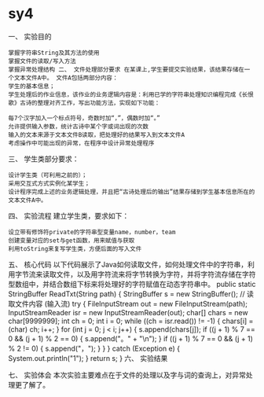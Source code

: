# sy4
一、 实验目的

    掌握字符串String及其方法的使用
    掌握文件的读取/写入方法
    掌握异常处理结构 二、 文件处理部分要求 在某课上,学生要提交实验结果，该结果存储在一个文本文件A中。 文件A包括两部分内容：
    学生的基本信息；
    学生处理后的作业信息，该作业的业务逻辑内容是：利用已学的字符串处理知识编程完成《长恨歌》古诗的整理对齐工作，写出功能方法，实现如下功能：

    每7个汉字加入一个标点符号，奇数时加“，”，偶数时加“。”
    允许提供输入参数，统计古诗中某个字或词出现的次数
    输入的文本来源于文本文件B读取，把处理好的结果写入到文本文件A
    考虑操作中可能出现的异常，在程序中设计异常处理程序

三、 学生类部分要求：

    设计学生类（可利用之前的）；
    采用交互式方式实例化某学生；
    设计程序完成上述的业务逻辑处理，并且把“古诗处理后的输出”结果存储到学生基本信息所在的文本文件A中。
四、 实验流程
    建立学生类，要求如下：

    设立带有修饰符private的字符串型变量name，number，team
    创建变量对应的set与get函数，用来赋值与获取
    利用toString来复写学生类，方便后面的写入文件 
    
    
    
五、 核心代码 以下代码展示了Java如何读取文件，如何处理文件中的字符串，利用字节流来读取文件，以及用字符流来将字节转换为字符，并将字符流存储在字符型数组中，并结合数组下标来将处理好的字符赋值在动态字符串中。 public static StringBuffer ReadTxt(String path) { StringBuffer s = new StringBuffer(); // 读取文件内容 (输入流) try { FileInputStream out = new FileInputStream(path); InputStreamReader isr = new InputStreamReader(out); char[] chars = new char[9999999]; int ch = 0; int i = 0; while ((ch = isr.read()) != -1) { chars[i] = (char) ch; i++; } for (int j = 0; j < i; j++) { s.append(chars[j]); if ((j + 1) % 7 == 0 && (j + 1) % 2 == 0) { s.append("。" + "\n"); } if ((j + 1) % 7 == 0 && (j + 1) % 2 != 0) { s.append("，"); } } } catch (Exception e) { System.out.println("1"); } return s; } 
六、 实验结果 

七、 实验体会 本次实验主要难点在于文件的处理以及字与词的查询上，对异常处理更了解了。
